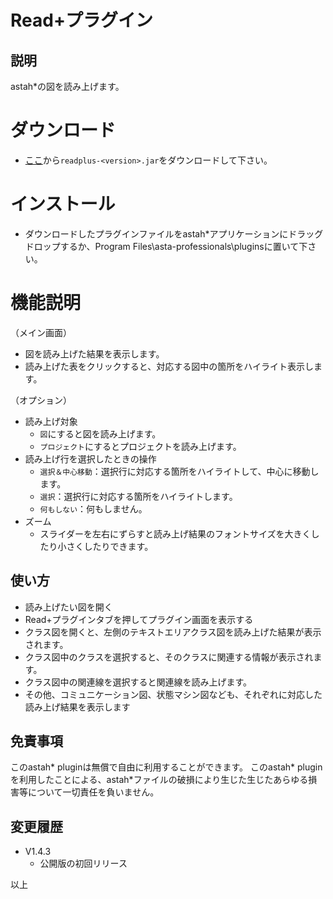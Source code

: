 # Read+プラグイン

## 説明
astah*の図を読み上げます。


# ダウンロード
- [ここ](https://github.com/snytng/readplus/releases/latest)から`readplus-<version>.jar`をダウンロードして下さい。

# インストール
- ダウンロードしたプラグインファイルをastah*アプリケーションにドラッグドロップするか、Program Files\asta-professionals\pluginsに置いて下さい。

# 機能説明
（メイン画面）
- 図を読み上げた結果を表示します。
- 読み上げた表をクリックすると、対応する図中の箇所をハイライト表示します。

（オプション）
- 読み上げ対象
	- `図`にすると図を読み上げます。
	- `プロジェクト`にするとプロジェクトを読み上げます。
- 読み上げ行を選択したときの操作
	- `選択＆中心移動`：選択行に対応する箇所をハイライトして、中心に移動します。
	- `選択`：選択行に対応する箇所をハイライトします。
	- `何もしない`：何もしません。
- ズーム
	- スライダーを左右にずらすと読み上げ結果のフォントサイズを大きくしたり小さくしたりできます。

## 使い方
- 読み上げたい図を開く
- Read+プラグインタブを押してプラグイン画面を表示する
- クラス図を開くと、左側のテキストエリアクラス図を読み上げた結果が表示されます。
- クラス図中のクラスを選択すると、そのクラスに関連する情報が表示されます。
- クラス図中の関連線を選択すると関連線を読み上げます。
- その他、コミュニケーション図、状態マシン図なども、それぞれに対応した読み上げ結果を表示します

## 免責事項
このastah* pluginは無償で自由に利用することができます。
このastah* pluginを利用したことによる、astah*ファイルの破損により生じた生じたあらゆる損害等について一切責任を負いません。

## 変更履歴
- V1.4.3
    - 公開版の初回リリース

以上

